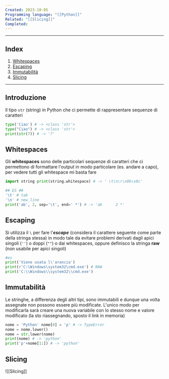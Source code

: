 ```yaml
---
Created: 2023-10-05
Programming language: "[[Python]]"
Related: "[[Slicing]]"
Completed: 
---
```

---
## Index
1. [Whitespaces](#Whitespaces)
2. [Escaping](#Escaping)
3. [Immutabilità](#Immutabilit%C3%A0)
4. [Slicing](#slicing)
---
## Introduzione
Il tipo `str` (string) in Python che ci permette di rappresentare sequenze di caratteri

```python
type('Ciao') # -> <class 'str'>
type("Ciao") # -> <class 'str'>
print(str(7)) # -> '7'
```
## Whitespaces

Gli **whitespaces** sono delle particolari sequenze di caratteri che ci permettono di formattare l'output in modo particolare (es. andare a capo), per vedere tutti gli whitespace mi basta fare

```python
import string print(string.whitespace) # -> ' \t\n\r\x0b\x0c'

## ES ##
'\t' # tab
'\n' # new_line
print('ab', 2, sep='\t', end=' *') # -> 'ab      2 *'
```
## Escaping

Si utilizza il `\` per fare l'**_escape_** (considera il carattere seguente come parte della stringa stessa) in modo tale da evitare problemi derivati dagli apici singoli (`''`) o doppi (`""`) o dai whitespaces, oppure definisco la stringa **raw** (non usabile per apici singoli)

```python
#es
print('Viene usata l\'arancia')
print(r'C:\Windows\system32\cmd.exe') # RAW
print('C:\\Windows\\system32\\cmd.exe')
```
## Immutabilità

Le stringhe, a differenza degli altri tipi, sono immutabili e dunque una volta assegnate non possono essere più modificate. L'unico modo per modificarla sarà creare una nuova variabile con lo stesso nome e valore modificato (la sto riassegnando, sposto il link in memoria)

```python
nome = 'Python' nome[0] = 'p' # -> TypeError
nome = nome.lower()
nome = str.lower(nome)
print(nome) # -> 'python'
print('p'+nome[1:]) # -> 'python'
```
## Slicing
![[Slicing]]